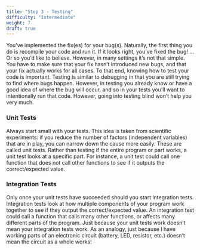 ```yaml
---
title: "Step 3 - Testing"
difficulty: "Intermediate"
weight: 7
draft: true
---
```


You’ve implemented the fix(es) for your bug(s). Naturally, the first thing you do is recompile your code and run it. If it looks right, you’ve fixed the bug!
…Or so you’d like to believe. However, in many settings it’s not that simple. You have to make sure that your fix hasn’t introduced new bugs, and that your fix actually works for all cases. To that end, knowing how to test your code is important.
Testing is similar to debugging in that you are still trying to find where bugs happen. However, in testing you already know or have a good idea of where the bug will occur, and so in your tests you’ll want to intentionally run that code. However, going into testing blind won’t help you very much.

### Unit Tests
Always start small with your tests. This idea is taken from scientific experiments: if you reduce the number of factors (independent variables) that are in play, you can narrow down the cause more easily. These are called unit tests. Rather than testing if the entire program or part works, a unit test looks at a specific part. For instance, a unit test could call one function that does not call other functions to see if it outputs the correct/expected value.

### Integration Tests
Only once your unit tests have succeeded should you start integration tests. Integration tests look at how multiple components of your program work together to see if they output the correct/expected value. An integration test could call a function that calls many other functions, or affects many different parts of the program.
Just because your unit tests work doesn’t mean your integration tests work. As an analogy, just because I have working parts of an electronic circuit (battery, LED, resistor, etc.) doesn’t mean the circuit as a whole works!